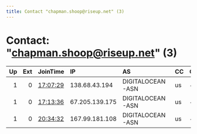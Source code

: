 ```yaml
---
title: Contact "chapman.shoop@riseup.net" (3)
---
```


# Contact: "chapman.shoop@riseup.net" (3)

|   Up |   Ext | JoinTime                                                                                              | IP             | AS               | CC   |   ORp |   Dirp | OS    | Version   | Nickname      |   eFamMembers |
|-----:|------:|:------------------------------------------------------------------------------------------------------|:---------------|:-----------------|:-----|------:|-------:|:------|:----------|:--------------|--------------:|
|    1 |     0 | [17:07:29](https://nusenu.github.io/OrNetStats/w/relay/73944B67B983F414A813B2A006FC7DE8282B405A.html) | 138.68.43.194  | DIGITALOCEAN-ASN | us   |   443 |      0 | Linux | 0.4.6.10  | belovachapSFO |             1 |
|    1 |     0 | [17:13:36](https://nusenu.github.io/OrNetStats/w/relay/C899F20DC8005037C86B0E447857383D95FC7422.html) | 67.205.139.175 | DIGITALOCEAN-ASN | us   |   443 |      0 | Linux | 0.4.6.10  | belovachapNYC |             1 |
|    1 |     0 | [20:34:32](https://nusenu.github.io/OrNetStats/w/relay/3DB5C3A94EEBA5B88708BED523126733329B0F02.html) | 167.99.181.108 | DIGITALOCEAN-ASN | us   |   443 |      0 | Linux | 0.4.6.10  | belovachapTOR |             1 |
